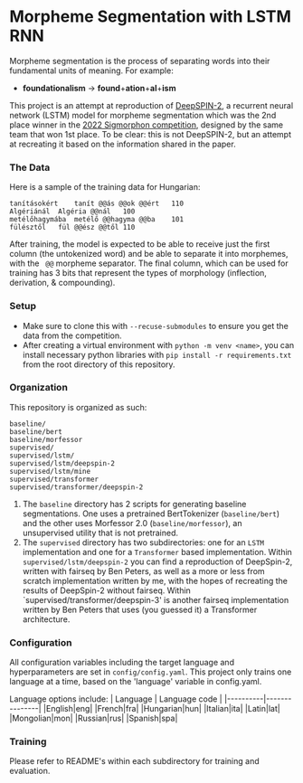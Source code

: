 # Morpheme Segmentation with LSTM RNN
Morpheme segmentation is the process of separating words into their fundamental units of meaning. For example:

- **foundationalism** &rarr; **found**+**ation**+**al**+**ism**

This project is an attempt at reproduction of [DeepSPIN-2](https://aclanthology.org/2022.sigmorphon-1.14/), a recurrent neural network (LSTM) model for morpheme segmentation which was the 2nd place winner in the [2022 Sigmorphon competition](https://github.com/sigmorphon/2022SegmentationST/), designed by the same team that won 1st place. To be clear: this is not DeepSPIN-2, but an attempt at recreating it based on the information shared in the paper.

### The Data
Here is a sample of the training data for Hungarian:
```
tanításokért	tanít @@ás @@ok @@ért	110
Algériánál	Algéria @@nál	100
metélőhagymába	metélő @@hagyma @@ba	101
fülésztől	fül @@ész @@től	110
```
After training, the model is expected to be able to receive just the first column (the untokenized word) and be able to separate it into morphemes, with the ` @@` morpheme separator. The final column, which can be used for training has 3 bits that represent the types of morphology (inflection, derivation, & compounding).

### Setup
- Make sure to clone this with `--recuse-submodules` to ensure you get the data from the competition.
- After creating a virtual environment with `python -m venv <name>`, you can install necessary python libraries with `pip install -r requirements.txt` from the root directory of this repository.

### Organization
This repository is organized as such:
```
baseline/
baseline/bert
baseline/morfessor
supervised/
supervised/lstm/
supervised/lstm/deepspin-2
supervised/lstm/mine
supervised/transformer
supervised/transformer/deepspin-2
```

1. The `baseline` directory has 2 scripts for generating baseline segmentations. One uses a pretrained BertTokenizer (`baseline/bert`) and the other uses Morfessor 2.0 (`baseline/morfessor`), an unsupervised utility that is not pretrained.
2. The `supervised` directory has two subdirectories: one for an `LSTM` implementation and one for a `Transformer` based implementation. Within `supervised/lstm/deepspin-2` you can find a reproduction of DeepSpin-2, written with fairseq by Ben Peters, as well as a more or less from scratch implementation written by me, with the hopes of recreating the results of DeepSpin-2 without fairseq. Within `supervised/transformer/deepspin-3' is another fairseq implementation written by Ben Peters that uses (you guessed it) a Transformer architecture.

### Configuration
All configuration variables including the target language and hyperparameters are set in `config/config.yaml`. This project only trains one language at a time, based on the 'language' variable in config.yaml.

Language options include:
| Language | Language code |
|----------|---------------|
|English|eng|
|French|fra|
|Hungarian|hun|
|Italian|ita|
|Latin|lat|
|Mongolian|mon|
|Russian|rus|
|Spanish|spa|

### Training
Please refer to README's within each subdirectory for training and evaluation.



